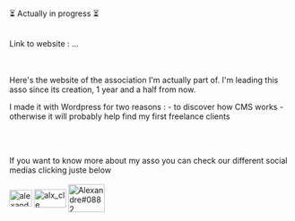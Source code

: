 ⏳ Actually in progress ⏳
<br></br>


Link to website : ...

<br></br>
Here's the website of the association I'm actually part of. I'm leading this asso since its creation, 1 year and a half from now.

I made it with Wordpress for two reasons : - to discover how CMS works
                                           - otherwise it will probably help find my first freelance clients
                                          
<br></br>

                                           
                                           
If you want to know more about my asso you can check our different social medias clicking juste below 
<br></br>
<a href="https://www.linkedin.com/company/unis-pour-paris" target="blank"><img align="center" src="https://raw.githubusercontent.com/rahuldkjain/github-profile-readme-generator/master/src/images/icons/Social/linked-in-alt.svg" alt="alexandre-calonne" height="30" width="40" /></a>
<a href="#" target="blank"><img align="center" src="https://logos-world.net/wp-content/uploads/2020/06/Instagram-Logo.png" alt="alx_cle" height="33" width="57" /></a>
<a href="#" target="blank"><img align="center" src="https://logos-world.net/wp-content/uploads/2020/04/Facebook-Logo.png" alt="Alexandre#0882" height="50" width="65" /></a>
</p>
